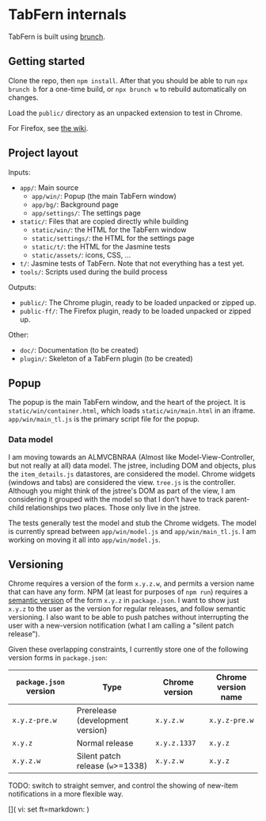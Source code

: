 # TabFern internals

TabFern is built using [brunch](https://brunch.io/).

## Getting started

Clone the repo, then `npm install`.  After that you should be able to
run `npx brunch b` for a one-time build, or `npx brunch w` to rebuild
automatically on changes.

Load the `public/` directory as an unpacked extension to test in Chrome.

For Firefox, see
[the wiki](https://github.com/cxw42/TabFern/wiki/Developing-on-Firefox).

## Project layout

Inputs:

 - `app/`: Main source
   - `app/win/`: Popup (the main TabFern window)
   - `app/bg/`: Background page
   - `app/settings/`: The settings page
 - `static/`: Files that are copied directly while building
   - `static/win/`: the HTML for the TabFern window
   - `static/settings/`: the HTML for the settings page
   - `static/t/`: the HTML for the Jasmine tests
   - `static/assets/`: icons, CSS, ...
 - `t/`: Jasmine tests of TabFern.  Note that not everything has a test yet.
 - `tools/`: Scripts used during the build process

Outputs:

 - `public/`: The Chrome plugin, ready to be loaded unpacked or zipped up.
 - `public-ff/`: The Firefox plugin, ready to be loaded unpacked or zipped up.

Other:

 - `doc/`: Documentation (to be created)
 - `plugin/`: Skeleton of a TabFern plugin (to be created)

## Popup

The popup is the main TabFern window, and the heart of the project.  It is
`static/win/container.html`, which loads `static/win/main.html` in an iframe.
`app/win/main_tl.js` is the primary script file for the popup.

### Data model

I am moving towards an ALMVCBNRAA (Almost like Model-View-Controller, but not
really at all) data model.  The jstree, including DOM and objects, plus the
`item_details.js` datastores, are considered the model.  Chrome widgets
(windows and tabs) are considered the view.  `tree.js` is the controller.
Although you might think of the jstree's DOM as part of the view, I am
considering it grouped with the model so that I don't have to track
parent-child relationships two places.  Those only live in the jstree.

The tests generally test the model and stub the Chrome widgets.  The model
is currently spread between `app/win/model.js` and `app/win/main_tl.js`.
I am working on moving it all into `app/win/model.js`.

## Versioning

Chrome requires a version of the form `x.y.z.w`, and permits a version name
that can have any form.  NPM (at least for purposes of `npm run`) requires
a [semantic version](https://semver.org) of the form `x.y.z` in `package.json`.
I want to show just `x.y.z` to the user as the version for regular releases,
and follow semantic versioning.  I also want to be able to push patches
without interrupting the user with a new-version notification
(what I am calling a "silent patch release").

Given these overlapping constraints, I currently store one of the following
version forms in `package.json`:

| `package.json` version | Type | Chrome version | Chrome version name |
| ---------------------- | ---- | -------------- | ------------------- |
| `x.y.z-pre.w` | Prerelease (development version) | `x.y.z.w` | `x.y.z-pre.w` |
| `x.y.z` | Normal release | `x.y.z.1337` | `x.y.z` |
| `x.y.z.w` | Silent patch release (`w`>=1338) | `x.y.z.w` | `x.y.z` |

TODO: switch to straight semver, and control the showing of new-item
notifications in a more flexible way.

[]( vi: set ft=markdown: )
